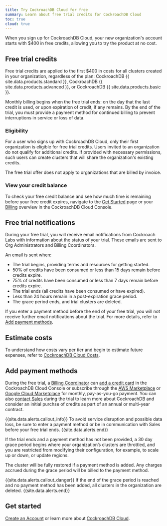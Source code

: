 ```yaml
---
title: Try CockroachDB Cloud for free
summary: Learn about free trial credits for CockroachDB Cloud
toc: true
cloud: true
---
```


When you sign up for CockroachDB Cloud, your new organization's account starts with $400 in free credits, allowing you to try the product at no cost.

## Free trial credits

Free trial credits are applied to the first $400 in costs for all clusters created in your organization, regardless of the plan: CockroachDB {{ site.data.products.standard }}, CockroachDB {{ site.data.products.advanced }}, or CockroachDB {{ site.data.products.basic }}.

Monthly billing begins when the free trial ends: on the day that the last credit is used, or upon expiration of credit, if any remains. By the end of the trial, you must provide a payment method for continued billing to prevent interruptions in service or loss of data.

### Eligibility

For a user who signs up with CockroachDB Cloud, only their first organization is eligible for free trial credits. Users invited to an organization do not qualify for additional credits. If provided with necessary permissions, such users can create clusters that will share the organization's existing credits.

The free trial offer does not apply to organizations that are billed by invoice.

### View your credit balance

To check your free credit balance and see how much time is remaining before your free credit expires, navigate to the [Get Started](https://cockroachlabs.cloud/get-started) page or your [Billing](https://cockroachlabs.cloud/billing/overview) overview in the CockroachDB Cloud Console.

## Free trial notifications

During your free trial, you will receive email notifications from Cockroach Labs with information about the status of your trial. These emails are sent to Org Administrators and Billing Coordinators.

An email is sent when:

* The trial begins, providing terms and resources for getting started.
* 50% of credits have been consumed or less than 15 days remain before credits expire.
* 75% of credits have been consumed or less than 7 days remain before credits expire.
* The trial ends (all credits have been consumed or have expired).
* Less than 24 hours remain in a post-expiration grace period.
* The grace period ends, and trial clusters are deleted.

If you enter a payment method before the end of your free trial, you will not receive further email notifications about the trial. For more details, refer to [Add payment methods](#add-payment-methods).

## Estimate costs

To understand how costs vary per tier and begin to estimate future expenses, refer to [CockroachDB Cloud Costs](costs.md).

## Add payment methods

During the free trial, a [Billing Coordinator](authorization.md) can [add a credit card](billing-management.md) in the CockroachDB Cloud Console or subscribe through the [AWS Marketplace](billing-management.md?filters=aws) or [Google Cloud Marketplace](billing-management.md?filters=gcp) for monthly, pay-as-you-go payment. You can also [contact Sales](https://cockroachlabs.com/contact-sales) during the trial to learn more about CockroachDB and consider an initial purchse of credits as part of an annual or multi-year contract.

{{site.data.alerts.callout_info}}
To avoid service disruption and possible data loss, be sure to enter a payment method or be in communication with Sales before your free trial ends.
{{site.data.alerts.end}}

If the trial ends and a payment method has not been provided, a 30 day grace period begins where your organization’s clusters are throttled, and you are restricted from modifying their configuration, for example, to scale up or down, or update regions.

The cluster will be fully restored if a payment method is added. Any charges accrued during the grace period will be billed to the payment method.

{{site.data.alerts.callout_danger}}
If the end of the grace period is reached and no payment method has been added, all clusters in the organization are deleted.
{{site.data.alerts.end}}

## Get started

[Create an Account](create-an-account.md) or learn more about [CockroachDB Cloud](https://www.cockroachlabs.com/docs/cockroachcloud/).
